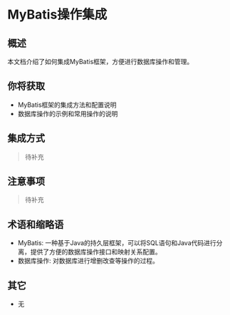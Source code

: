 # MyBatis操作集成

## 概述

本文档介绍了如何集成MyBatis框架，方便进行数据库操作和管理。

## 你将获取

- MyBatis框架的集成方法和配置说明
- 数据库操作的示例和常用操作的说明

## 集成方式

> 待补充

## 注意事项

> 待补充

## 术语和缩略语

- MyBatis: 一种基于Java的持久层框架，可以将SQL语句和Java代码进行分离，提供了方便的数据库操作接口和映射关系配置。
- 数据库操作: 对数据库进行增删改查等操作的过程。

## 其它

- 无
